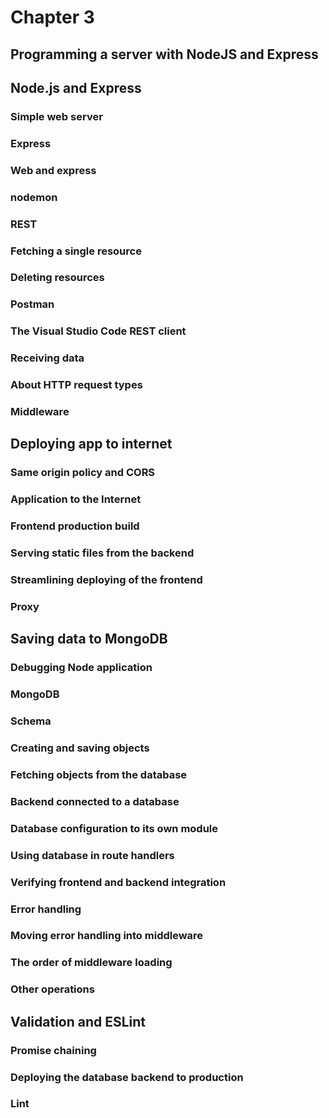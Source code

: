# Chapter 3

## Programming a server with NodeJS and Express

## Node.js and Express

### Simple web server

### Express

### Web and express

### nodemon

### REST

### Fetching a single resource

### Deleting resources

### Postman

### The Visual Studio Code REST client

### Receiving data

### About HTTP request types

### Middleware

## Deploying app to internet

### Same origin policy and CORS

### Application to the Internet

### Frontend production build

### Serving static files from the backend

### Streamlining deploying of the frontend

### Proxy

## Saving data to MongoDB

### Debugging Node application

### MongoDB

### Schema

### Creating and saving objects

### Fetching objects from the database

### Backend connected to a database

### Database configuration to its own module

### Using database in route handlers

### Verifying frontend and backend integration

### Error handling

### Moving error handling into middleware

### The order of middleware loading

### Other operations

## Validation and ESLint

### Promise chaining

### Deploying the database backend to production

### Lint